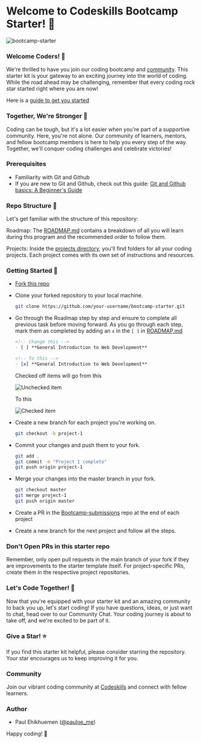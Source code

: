 # Welcome to Codeskills Bootcamp Starter! 🚀
![bootcamp-starter](https://socialify.git.ci/codeskills-dev/bootcamp-starter/image?forks=1&language=1&name=1&owner=1&pattern=Circuit%20Board&stargazers=1&theme=Auto)

### Welcome Coders! 👋

We're thrilled to have you join our coding bootcamp and [community](https://codeskills.dev). This starter kit is your gateway to an exciting journey into the world of coding. While the road ahead may be challenging, remember that every coding rock star started right where you are now!

Here is a [guide to get you started](https://blog.codeskills.dev/posts/how-to-setup-codeskills-bootcamp-starter)

### Together, We're Stronger 💪

Coding can be tough, but it's a lot easier when you're part of a supportive community. Here, you're not alone. Our community of learners, mentors, and fellow bootcamp members is here to help you every step of the way. Together, we'll conquer coding challenges and celebrate victories!

### Prerequisites

- Familiarity with Git and Github
- If you are new to Git and Github, check out this guide:
  [Git and Github basics: A Beginner's Guide](https://blog.codeskills.dev/posts/git-and-github-basics-a-beginners-guide)

### Repo Structure 📁

Let's get familiar with the structure of this repository:

Roadmap: The [ROADMAP.md](/ROADMAP.md) contains a breakdown of all you will learn during this program and the recommended order to follow them.

Projects: Inside the [projects directory](/projects/), you'll find folders for all your coding projects. Each project comes with its own set of instructions and resources.

### Getting Started 🚀

- [Fork this repo](https://github.com/codeskills-dev/bootcamp-starter/fork)

- Clone your forked repository to your local machine.

  ```sh
  git clone https://github.com/your-username/bootcamp-starter.git
  ```

- Go through the Roadmap step by step and ensure to complete all previous task before moving forward.
  As you go through each step, mark them as completed by adding an `x` in the `[ ]` in [ROADMAP.md](/ROADMAP.md)

  ```md
  <!-- Change this -->
  - [ ] **General Introduction to Web Development**

  <!-- To this -->
  - [x] **General Introduction to Web Development**
  ```

  Checked off items will go from this
  
  ![Unchecked item](https://github.com/codeskills-dev/bootcamp-starter/assets/67395687/b43398e8-3caa-4cc9-92bc-cac50e974c86)

  To this
  
  ![Checked item](https://github.com/codeskills-dev/bootcamp-starter/assets/67395687/799ce656-310a-4db4-855d-2fe8c8ba5159)

- Create a new branch for each project you're working on.

  ```sh
  git checkout -b project-1
  ```

- Commit your changes and push them to your fork.

  ```sh
  git add .
  git commit -m "Project 1 complete"
  git push origin project-1
  ```

- Merge your changes into the master branch in your fork.

  ```sh
  git checkout master
  git merge project-1
  git push origin master
  ```

- Create a PR in the [Bootcamp-submissions](https://github.com/codeskills-dev/bootcamp-submissions) repo at the end of each project

- Create a new branch for the next project and follow all the steps.

### **Don't Open PRs in this starter repo**

Remember, only open pull requests in the main branch of your fork if they are improvements to the starter template itself.
For project-specific PRs, create them in the respective project repositories.

### Let's Code Together! 🤝

Now that you're equipped with your starter kit and an amazing community to back you up, let's start coding! If you have questions, ideas, or just want to chat, head over to our Community Chat. Your coding journey is about to take off, and we're excited to be part of it.

### Give a Star! ⭐

If you find this starter kit helpful, please consider starring the repository. Your star encourages us to keep improving it for you.

### Community

Join our vibrant coding community at [Codeskills](https://codeskills.dev/join-community) and connect with fellow learners.

### Author

- Paul Ehikhuemen ([@pauloe_me](https://twitter.com/pauloe_me))

Happy coding! 🚀
